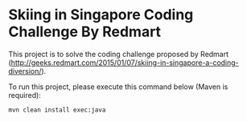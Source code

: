 # Skiing in Singapore Coding Challenge By Redmart
This project is to solve the coding challenge proposed by Redmart (http://geeks.redmart.com/2015/01/07/skiing-in-singapore-a-coding-diversion/).

To run this project, please execute this command below (Maven is required):
```
mvn clean install exec:java
```
